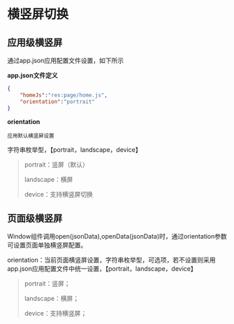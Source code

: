 # 横竖屏切换


<h2 id="cid_1">应用级横竖屏</h2>

通过app.json应用配置文件设置，如下所示

**app.json文件定义**

```json
{
	"homeJs":"res:page/home.js",
	"orientation":"portrait"
}
```

**orientation**

<code>应用默认横竖屏设置</code>

字符串枚举型，【portrait，landscape，device】

> portrait：竖屏（默认）
> 
> landscape：横屏
> 
> device：支持横竖屏切换


<h2 id="cid_2">页面级横竖屏</h2>

Window组件调用open(jsonData),openData(jsonData)时，通过orientation参数可设置页面单独横竖屏配置。

orientation：当前页面横竖屏设置，字符串枚举型，可选项，若不设置则采用app.json应用配置文件中统一设置，【portrait，landscape，device】
> portrait：竖屏；
> 
> landscape：横屏；
> 
> device：支持横竖屏；
